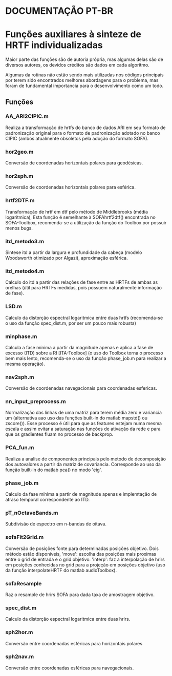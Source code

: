# DOCUMENTAÇÃO PT-BR
# Funções auxiliares à sinteze de HRTF individualizadas
Maior parte das funções são de autoria própria, mas algumas delas são de diversos autores, 
os devidos créditos são dados em cada algoritmo. 

Algumas da rotinas não estão sendo mais utilizadas nos códigos principais por terem sido encontrados melhores abordagens para o problema, mas foram de fundamental importancia para o desenvolvimento como um todo.


 ## Funções
### AA_ARI2CIPIC.m 
Realiza a transformação de hrtfs do banco de dados ARI em seu formato de padronização original para o formato de padronização adotado no banco CIPIC (ambos atualmente obsoletos pela adoção do formato SOFA). 


### hor2geo.m
Conversão de coordenadas horizontais polares para geodésicas.


### hor2sph.m
Conversão de coordenadas horizontais polares para esférica.


### hrtf2DTF.m
Transformação de hrtf em dtf pelo método de Middlebrooks (média logaritmica), Esta função é semelhante à SOFAhrtf2dtf() encontrada no SOFA-Toolbox, recomenda-se a utilização da função do Toolbox por possuir menos bugs. 


### itd_metodo3.m
Sintese itd a partir da largura e profundidade da cabeça (modelo Woodsworth otimizado por Algazi), aproximação esférica. 


### itd_metodo4.m
Calculo do itd a partir das relações de fase entre as HRTFs de ambas as orelhas (útil para HRTFs medidas, pois possuem naturalmente informação de fase).


### LSD.m 
Calculo da distorção espectral logaritmica entre duas hrtfs (recomenda-se o uso da função spec_dist.m, por ser um pouco mais robusta)


### minphase.m 
Calcula a fase mínima a partir da magnitude apenas e aplica a fase de excesso (ITD) sobre a RI [ITA-Toolbox] (o uso do Toolbox torna o processo bem mais lento, recomenda-se o uso da função phase_job.m para realizar a mesma operação).	


### nav2sph.m
Conversão de coordenadas navegacionais para coordenadas esfericas.


### nn_input_preprocess.m 
Normalização das linhas de uma matriz para terem média zero e variancia um (alternativa aao uso das funções built-in do matlab mapstd() ou zscore()).
Esse processo é útil para que as features estejam numa mesma escala e assim evitar a saturação nas funções de ativação da rede e para que os gradientes fluam no processo de backprop.


### PCA_fun.m
Realiza a analise de componentes principais pelo metodo de decomposição 
dos autovalores a partir da matriz de covariancia. Corresponde ao uso da função built-in do matlab pca() no modo 'eig'. 


### phase_job.m 
Calculo da fase mínima a partir de magnitude apenas e implemtação de atraso temporal correspondente ao ITD.


### pT_nOctaveBands.m 
Subdivisão de espectro em n-bandas de oitava. 


### sofaFit2Grid.m
Conversão de posições fonte para determinadas posições objetivo. Dois método estão disponíveis, 'move': escolha das posições mais proximas entre o grid de entrada e o grid objetivo. 'interp': faz a interpolação de hrirs em posições conhecidas no grid para a projeção em posições objetivo (uso da função interpolateHRTF do matlab audioToolbox).


### sofaResample
Raz o resample de hrirs SOFA para dada taxa de amostragem objetivo. 


###  spec_dist.m 
Calculo da distorção espectral logaritmica entre duas hrirs.


### sph2hor.m 
Conversão entre coordenadas esféricas para horizontais polares


### sph2nav.m
Conversão entre coordenadas esféricas para navegacionais.
